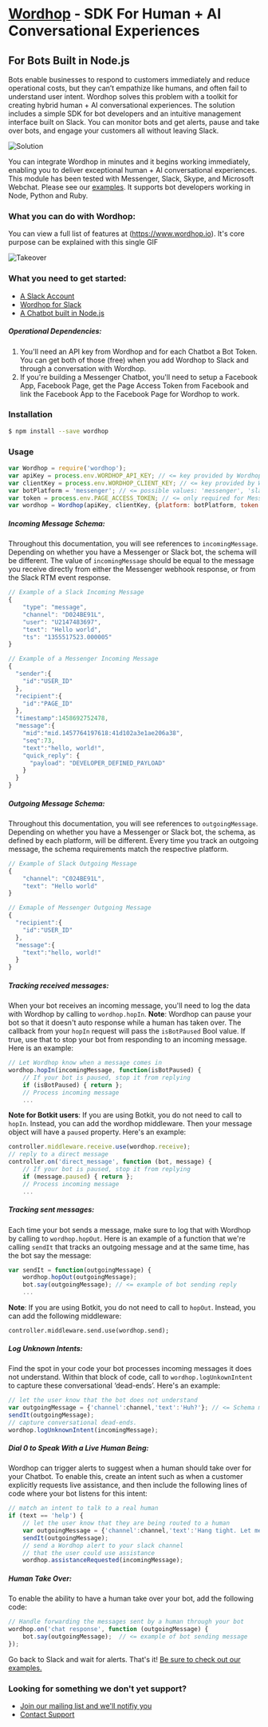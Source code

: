 # [Wordhop](https://www.Wordhop.io) - SDK For Human + AI Conversational Experiences
## For Bots Built in Node.js

Bots enable businesses to respond to customers immediately and reduce operational costs, but they can’t empathize like humans, and often fail to understand user intent. Wordhop solves this problem with a toolkit for creating hybrid human + AI conversational experiences.    The solution includes a simple SDK for bot developers and an intuitive management interface built on Slack.  You can monitor bots and get alerts, pause and take over bots, and engage your customers all without leaving Slack.

![Solution](https://cloud.githubusercontent.com/assets/7429980/22609969/491afe58-ea31-11e6-8928-27e1a1f1d6bd.png)



You can integrate Wordhop in minutes and it begins working immediately, enabling you to deliver exceptional human + AI conversational experiences.
This module has been tested with Messenger, Slack, Skype, and Microsoft Webchat. Please see our [examples](./examples/).
It supports bot developers working in Node, Python and Ruby.

### What you can do with Wordhop:
You can view a full list of features at (https://www.wordhop.io).  It's core purpose can be explained with this single GIF  

![Takeover](https://cloud.githubusercontent.com/assets/7429980/22609935/22e39740-ea31-11e6-8286-e5a3ae545565.gif)


### What you need to get started:
* [A Slack Account](http://www.slack.com)
* [Wordhop for Slack](https://slack.com/oauth/authorize?scope=users:read,users:read.email,commands,chat:write:bot,channels:read,channels:write,bot&client_id=23850726983.39760486257)
* [A Chatbot built in Node.js](./examples/)

##### Operational Dependencies:
1.  You'll need an API key from Wordhop and for each Chatbot a Bot Token.  You can get both of those (free) when you add Wordhop to Slack and through a conversation with Wordhop. 
2.  If you're building a Messenger Chatbot, you'll need to setup a Facebook App, Facebook Page, get the Page Access Token from Facebook and link the Facebook App to the Facebook Page for Wordhop to work.


### Installation

```bash
$ npm install --save wordhop
```


### Usage

```javascript
var Wordhop = require('wordhop');
var apiKey = process.env.WORDHOP_API_KEY; // <= key provided by Wordhop for Slack
var clientKey = process.env.WORDHOP_CLIENT_KEY; // <= key provided by Wordhop for Slack
var botPlatform = 'messenger'; // <= possible values: 'messenger', 'slack'
var token = process.env.PAGE_ACCESS_TOKEN; // <= only required for Messenger bots.
var wordhop = Wordhop(apiKey, clientKey, {platform: botPlatform, token:token});
```
##### Incoming Message Schema:
Throughout this documentation, you will see references to `incomingMessage`. Depending on whether you have a Messenger or Slack bot, the schema will be different. The value of `incomingMessage` should be equal to the message you receive directly from either the Messenger webhook response, or from the Slack RTM event response.

```javascript
// Example of a Slack Incoming Message
{
    "type": "message",
    "channel": "D024BE91L",
    "user": "U2147483697",
    "text": "Hello world",
    "ts": "1355517523.000005"
}

// Example of a Messenger Incoming Message
{
  "sender":{
    "id":"USER_ID"
  },
  "recipient":{
    "id":"PAGE_ID"
  },
  "timestamp":1458692752478,
  "message":{
    "mid":"mid.1457764197618:41d102a3e1ae206a38",
    "seq":73,
    "text":"hello, world!",
    "quick_reply": {
      "payload": "DEVELOPER_DEFINED_PAYLOAD"
    }
  }
}  
```

##### Outgoing Message Schema:
Throughout this documentation, you will see references to `outgoingMessage`. Depending on whether you have a Messenger or Slack bot, the schema, as defined by each platform, will be different. Every time you track an outgoing message, the schema requirements match the respective platform.

```javascript
// Example of Slack Outgoing Message
{
    "channel": "C024BE91L",
    "text": "Hello world"
}

// Exmaple of Messenger Outgoing Message
{
  "recipient":{
    "id":"USER_ID"
  },
  "message":{
    "text":"hello, world!"
  }
}
```

##### Tracking received messages:

When your bot receives an incoming message, you'll need to log the data with Wordhop by calling to `wordhop.hopIn`. 
__Note__: Wordhop can pause your bot so that it doesn't auto response while a human has taken over. The callback from your `hopIn` request will pass the `isBotPaused` Bool value. If true, use that to stop your bot from responding to an incoming message. Here is an example:

```javascript
// Let Wordhop know when a message comes in 
wordhop.hopIn(incomingMessage, function(isBotPaused) {
    // If your bot is paused, stop it from replying
    if (isBotPaused) { return };
    // Process incoming message
    ...
```
__Note for Botkit users__: If you are using Botkit, you do not need to call to `hopIn`. Instead, you can add the wordhop middleware. Then your message object will have a `paused` property. Here's an example:
```javascript
controller.middleware.receive.use(wordhop.receive);
// reply to a direct message
controller.on('direct_message', function (bot, message) {
    // If your bot is paused, stop it from replying
    if (message.paused) { return };
    // Process incoming message
    ...
```


##### Tracking sent messages:

Each time your bot sends a message, make sure to log that with Wordhop by calling to `wordhop.hopOut`. Here is an example of a function that we're calling `sendIt` that tracks an outgoing message and at the same time, has the bot say the message:
```javascript
var sendIt = function(outgoingMessage) {
    wordhop.hopOut(outgoingMessage);
    bot.say(outgoingMessage); // <= example of bot sending reply
    ...
```
__Note__: If you are using Botkit, you do not need to call to `hopOut`. Instead, you can add the following middleware:
```
controller.middleware.send.use(wordhop.send);
```

##### Log Unknown Intents:

Find the spot in your code your bot processes incoming messages it does not understand. Within that block of code, call to `wordhop.logUnkownIntent` to capture these conversational ‘dead-ends’. Here's an example:

```javascript
// let the user know that the bot does not understand
var outgoingMessage = {'channel':channel,'text':'Huh?'}; // <= Schema matches Slack
sendIt(outgoingMessage);
// capture conversational dead-ends.
wordhop.logUnknownIntent(incomingMessage);
```
##### Dial 0 to Speak With a Live Human Being:

Wordhop can trigger alerts to suggest when a human should take over for your Chatbot. To enable this, create an intent such as when a customer explicitly requests live assistance, and then include the following lines of code where your bot listens for this intent:

```javascript
// match an intent to talk to a real human
if (text == 'help') {
    // let the user know that they are being routed to a human
    var outgoingMessage = {'channel':channel,'text':'Hang tight. Let me see what I can do.'};  // <= Schema matches Slack
    sendIt(outgoingMessage);
    // send a Wordhop alert to your slack channel
    // that the user could use assistance
    wordhop.assistanceRequested(incomingMessage);
```

##### Human Take Over:

To enable the ability to have a human take over your bot, add the following code:

```javascript
// Handle forwarding the messages sent by a human through your bot
wordhop.on('chat response', function (outgoingMessage) {
    bot.say(outgoingMessage);  // <= example of bot sending message
});
```

Go back to Slack and wait for alerts. That's it! 
[Be sure to check out our examples.](./examples/)


### Looking for something we don't yet support?  
* [Join our mailing list and we'll notifiy you](https://www.wordhop.io/contact.html)
* [Contact Support](mailto:support@wordhop.io)
